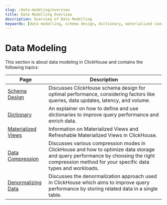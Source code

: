 ```yaml
---
slug: /data-modeling/overview
title: Data Modelling Overview
description: Overview of Data Modelling
keywords: [data modelling, schema design, dictionary, materialized view, data compression, denormalizing data]
---
```


# Data Modeling 

This section is about data modeling in ClickHouse and contains the following topics:

| Page                                                            | Description                                                                                                                                                                                   |
|-----------------------------------------------------------------|-----------------------------------------------------------------------------------------------------------------------------------------------------------------------------------------------|
| [Schema Design](/data-modeling/schema-design)                   | Discusses ClickHouse schema design for optimal performance, considering factors like queries, data updates, latency, and volume.                                                              |
| [Dictionary](/dictionary)                                       | An explainer on how to define and use dictionaries to improve query performance and enrich data.                                                                                              |
| [Materialized Views](/materialized-views)                       | Information on Materialized Views and Refreshable Materialized Views in ClickHouse.                                                                                                           |
| [Data Compression](/data-compression/compression-in-clickhouse) | Discusses various compression modes in ClickHouse and how to optimize data storage and query performance by choosing the right compression method for your specific data types and workloads. |
| [Denormalizing Data](/data-modeling/denormalization)            | Discusses the denormalization approach used in ClickHouse which aims to improve query performance by storing related data in a single table.                                                  |
